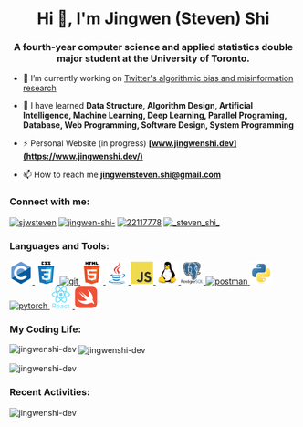 <h1 align="center">Hi 👋, I'm Jingwen (Steven) Shi</h1>
<h3 align="center">A fourth-year computer science and applied statistics double major student at the University of Toronto.</h3>

- 🔭 I’m currently working on [Twitter's algorithmic bias and misinformation research](https://github.com/jingwenshi-dev/Twitter-Algo-Bias-Misinfo-Research-Code)

- 🌱 I have learned **Data Structure, Algorithm Design, Artificial Intelligence, Machine Learning, Deep Learning, Parallel Programing, Database, Web Programming, Software Design, System Programming**

- ⚡ Personal Website (in progress) **[www.jingwenshi.dev](https://www.jingwenshi.dev/)**

- 📫 How to reach me **jingwensteven.shi@gmail.com**

<h3 align="left">Connect with me:</h3>
<p align="left">
<a href="https://twitter.com/sjwsteven" target="blank"><img align="center" src="https://raw.githubusercontent.com/rahuldkjain/github-profile-readme-generator/master/src/images/icons/Social/twitter.svg" alt="sjwsteven" height="30" width="40" /></a>
<a href="https://linkedin.com/in/jingwen-shi-" target="blank"><img align="center" src="https://raw.githubusercontent.com/rahuldkjain/github-profile-readme-generator/master/src/images/icons/Social/linked-in-alt.svg" alt="jingwen-shi-" height="30" width="40" /></a>
<a href="https://stackoverflow.com/users/22117778" target="blank"><img align="center" src="https://raw.githubusercontent.com/rahuldkjain/github-profile-readme-generator/master/src/images/icons/Social/stack-overflow.svg" alt="22117778" height="30" width="40" /></a>
<a href="https://instagram.com/_steven_shi_" target="blank"><img align="center" src="https://raw.githubusercontent.com/rahuldkjain/github-profile-readme-generator/master/src/images/icons/Social/instagram.svg" alt="_steven_shi_" height="30" width="40" /></a>
</p>


<h3 align="left">Languages and Tools:</h3>
<p align="left"> <a href="https://www.cprogramming.com/" target="_blank" rel="noreferrer"> <img src="https://raw.githubusercontent.com/devicons/devicon/master/icons/c/c-original.svg" alt="c" width="40" height="40"/> </a> <a href="https://www.w3schools.com/css/" target="_blank" rel="noreferrer"> <img src="https://raw.githubusercontent.com/devicons/devicon/master/icons/css3/css3-original-wordmark.svg" alt="css3" width="40" height="40"/> </a> <a href="https://git-scm.com/" target="_blank" rel="noreferrer"> <img src="https://www.vectorlogo.zone/logos/git-scm/git-scm-icon.svg" alt="git" width="40" height="40"/> </a> <a href="https://www.w3.org/html/" target="_blank" rel="noreferrer"> <img src="https://raw.githubusercontent.com/devicons/devicon/master/icons/html5/html5-original-wordmark.svg" alt="html5" width="40" height="40"/> </a> <a href="https://www.java.com" target="_blank" rel="noreferrer"> <img src="https://raw.githubusercontent.com/devicons/devicon/master/icons/java/java-original.svg" alt="java" width="40" height="40"/> </a> <a href="https://developer.mozilla.org/en-US/docs/Web/JavaScript" target="_blank" rel="noreferrer"> <img src="https://raw.githubusercontent.com/devicons/devicon/master/icons/javascript/javascript-original.svg" alt="javascript" width="40" height="40"/> </a> <a href="https://www.linux.org/" target="_blank" rel="noreferrer"> <img src="https://raw.githubusercontent.com/devicons/devicon/master/icons/linux/linux-original.svg" alt="linux" width="40" height="40"/> </a> <a href="https://www.postgresql.org" target="_blank" rel="noreferrer"> <img src="https://raw.githubusercontent.com/devicons/devicon/master/icons/postgresql/postgresql-original-wordmark.svg" alt="postgresql" width="40" height="40"/> </a> <a href="https://postman.com" target="_blank" rel="noreferrer"> <img src="https://www.vectorlogo.zone/logos/getpostman/getpostman-icon.svg" alt="postman" width="40" height="40"/> </a> <a href="https://www.python.org" target="_blank" rel="noreferrer"> <img src="https://raw.githubusercontent.com/devicons/devicon/master/icons/python/python-original.svg" alt="python" width="40" height="40"/> </a> <a href="https://pytorch.org/" target="_blank" rel="noreferrer"> <img src="https://www.vectorlogo.zone/logos/pytorch/pytorch-icon.svg" alt="pytorch" width="40" height="40"/> </a> <a href="https://reactjs.org/" target="_blank" rel="noreferrer"> <img src="https://raw.githubusercontent.com/devicons/devicon/master/icons/react/react-original-wordmark.svg" alt="react" width="40" height="40"/> </a> <a href="https://developer.apple.com/swift/" target="_blank" rel="noreferrer"> <img src="https://raw.githubusercontent.com/devicons/devicon/master/icons/swift/swift-original.svg" alt="swift" width="40" height="40"/> </a> </p>

<h3 align="left">My Coding Life:</h3>
<p><img align="left" src="https://github-readme-stats.vercel.app/api/top-langs?username=jingwenshi-dev&show_icons=true&locale=en&layout=compact" alt="jingwenshi-dev" /></p>

<p>&nbsp;<img align="center" src="https://github-readme-stats.vercel.app/api?username=jingwenshi-dev&show_icons=true&locale=en" alt="jingwenshi-dev" /></p>

<p><img align="center" src="https://github-readme-streak-stats.herokuapp.com/?user=jingwenshi-dev&" alt="jingwenshi-dev" /></p>

<h3 align="left">Recent Activities:</h3>
<p><img align="center" src="https://github-profile-summary-cards.vercel.app/api/cards/profile-details?username=jingwenshi-dev&theme=vue" alt="jingwenshi-dev" /></p>
